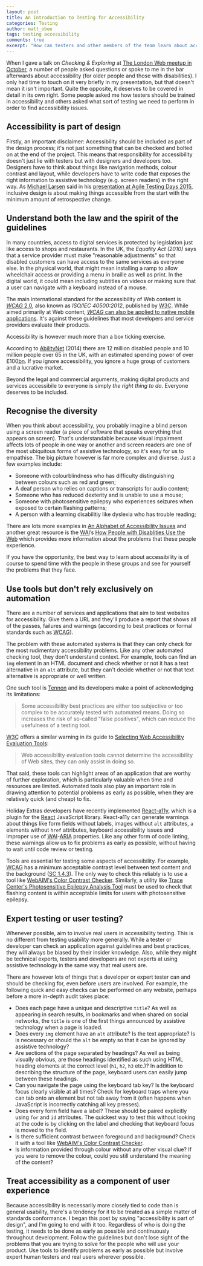 ```yaml
---
layout: post
title: An Introduction to Testing for Accessibility
categories: Testing
author: matt_obee
tags: testing accessibility
comments: true
excerpt: "How can testers and other members of the team learn about accessibility? How can we design inclusive experiences and test for accessibility barriers?"
---
```


When I gave a talk on <cite>Checking & Exploring</cite> at [The London Web meetup in October](http://www.meetup.com/londonweb/events/214733702/), a number of people asked questions or spoke to me in the bar afterwards about accessibility (for older people and those with disabilities). I only had time to touch on it very briefly in my presentation, but that doesn't mean it isn't important. Quite the opposite, it deserves to be covered in detail in its own right. Some people asked me how testers should be trained in accessibility and others asked what sort of testing we need to perform in order to find accessibility issues.

## Accessibility is part of design

Firstly, an important disclaimer: Accessibility should be included as part of the design process; it's not just something that can be checked and bolted on at the end of the project. This means that responsibility for accessibility doesn't just lie with testers but with designers and developers too. Designers have to think about things like navigation methods, colour contrast and layout, while developers have to write code that exposes the right information to assistive technology (e.g. screen readers) in the right way. As [Michael Larsen](https://twitter.com/mkltesthead) said in his [presentation at Agile Testing Days 2015](http://www.agiletestingdays.com/session/making-a-web-for-everyone/), inclusive design is about making things accessible from the start with the minimum amount of retrospective change.

## Understand both the law and the spirit of the guidelines

In many countries, access to digital services is protected by legislation just like access to shops and restaurants. In the UK, the <cite>Equality Act (2010)</cite> says that a service provider must make "reasonable adjustments" so that disabled customers can have access to the same services as everyone else. In the physical world, that might mean installing a ramp to allow wheelchair access or providing a menu in braille as well as print. In the digital world, it could mean including subtitles on videos or making sure that a user can navigate with a keyboard instead of a mouse.

The main international standard for the accessibility of Web content is [<cite><abbr title="Web Content Accessibility Guidelines">WCAG</abbr></cite> 2.0](http://www.w3.org/TR/WCAG20/), also known as <cite>ISO/IEC 40500:2012</cite>, published by <abbr title="World Wide Web Consortium">W3C</abbr>. While aimed primarily at Web content, [<cite><abbr title="Web Content Accessibility Guidelines">WCAG</abbr></cite> can also be applied to native mobile applications](http://www.w3.org/TR/mobile-accessibility-mapping/). It's against these guidelines that most developers and service providers evaluate their products.

Accessibility is however much more than a box ticking exercise.

According to [AbilityNet](https://www.abilitynet.org.uk/advice-information/enation/travel-and-tourism-summer-july-2014) (2014) there are 12 million disabled people and 10 million people over 65 in the UK, with an estimated spending power of over £100<abbr title="billion">bn</abbr>. If you ignore accessibility, you ignore a huge group of customers and a lucrative market.

Beyond the legal and commercial arguments, making digital products and services accessibile to everyone is simply _the right thing to do_. Everyone deserves to be included.

## Recognise the diversity

When you think about accessibility, you probably imagine a blind person using a screen reader (a piece of software that speaks everything that appears on screen). That's understandable because visual impairment affects lots of people in one way or another and screen readers are one of the most ubiquitous forms of assistive technology, so it's easy for us to empathise. The big picture however is far more complex and diverse. Just a few examples include:

* Someone with colourblindness who has difficulty distinguishing between colours such as red and green;
* A deaf person who relies on captions or transcripts for audio content;
* Someone who has reduced dexterity and is unable to use a mouse;
* Someone with photosensitive epilepsy who experiences seizures when exposed to certain flashing patterns;
* A person with a learning disabilitiy like dyslexia who has trouble reading;

There are lots more examples in [An Alphabet of Accessibility Issues](https://the-pastry-box-project.net/anne-gibson/2014-july-31) and another great resource is the <abbr title="Web Accessibility Initiative">WAI</abbr>’s [How People with Disablities Use the Web](http://www.w3.org/WAI/intro/people-use-web/Overview.html) which provides more information about the problems that these people experience.

If you have the opportunity, the best way to learn about accessibility is of course to spend time with the people in these groups and see for yourself the problems that they face.

## Use tools but don't rely exclusively on automation

There are a number of services and applications that aim to test websites for accessibility. Give them a URL and they'll produce a report that shows all of the passes, failures and warnings (according to best practices or formal standards such as <abbr title="Web Content Accessibility Guidelines">WCAG</abbr>).

The problem with these automated systems is that they can only check for the most rudimentary accessibility problems. Like any other automated checking tool, they don't understand context. For example, tools can find an `img` element in an HTML document and check whether or not it has a text alternative in an `alt` attribute, but they can't decide whether or not that text alternative is appropriate or well written.

One such tool is [Tennon](http://www.tenon.io/documentation/what-tenon-tests.php) and its developers make a point of acknowledging its limitations:

> Some accessibility best practices are either too subjective or too complex to be accurately tested with automated means. Doing so increases the risk of so-called "false positives", which can reduce the usefulness of a testing tool.

<abbr title="World Wide Web Consortium">W3C</abbr> offers a similar warning in its guide to [Selecting Web Accessibility Evaluation Tools](http://www.w3.org/WAI/eval/selectingtools.html):

> Web accessibility evaluation tools cannot determine the accessibility of Web sites, they can only assist in doing so.

That said, these tools can highlight areas of an application that are worthy of further exploration, which is particularly valuable when time and resources are limited. Automated tools also play an important role in drawing attention to potential problems as early as possible, when they are relatively quick (and cheap) to fix.

Holiday Extras developers have recently implemented [React-a11y](https://github.com/rackt/react-a11y), which is a plugin for the [React](https://facebook.github.io/react/) JavaScript library. React-a11y can generate warnings about things like form fields without labels, images without `alt` attributes, `a` elements without `href` attributes, keyboard accessibility issues and improper use of <abbr title="Web Accessibility Initiative">WAI</abbr>-<abbr title="Accessible Rich Internet Applications">ARIA</abbr> properties. Like any other form of code linting, these warnings allow us to fix problems as early as possible, without having to wait until code review or testing.

Tools are essential for testing some aspects of accessibility. For example, <abbr title="Web Content Accessibility Guidelines">WCAG</abbr> has a minimum acceptable contrast level between text content and the background ([SC 1.4.3](http://www.w3.org/TR/UNDERSTANDING-WCAG20/visual-audio-contrast-contrast.html)). The only way to check this reliably is to use a tool like [WebAIM's Color Contrast Checker](http://webaim.org/resources/contrastchecker/). Similarly, a utility like [Trace Center's Photosensitive Epilepsy Analysis Tool](http://trace.wisc.edu/peat/) must be used to check that flashing content is within acceptable limits for users with photosensitive epilepsy.

## Expert testing or user testing?

Whenever possible, aim to involve real users in accessibility testing. This is no different from testing usability more generally. While a tester or developer can check an application against guidelines and best practices, they will always be biased by their insider knowledge. Also, while they might be technical experts, testers and developers are not experts at using assistive technology in the same way that real users are.

There are however lots of things that a developer or expert tester can and should be checking for, even before users are involved. For example, the following quick and easy checks can be performed on any website, perhaps before a more in-depth audit takes place:

* Does each page have a unique and descriptive `title`? As well as appearing in search results, in bookmarks and when shared on social networks, the `title` is one of the first things announced by assistive technology when a page is loaded.
* Does every `img` element have an `alt` attribute? Is the text appropriate? Is is necessary or should the `alt` be empty so that it can be ignored by assistive technology?
* Are sections of the page separated by headings? As well as being visually obvious, are those headings identified as such using HTML heading elements at the correct level (`h1`, `h2`, `h3` etc.)? In addition to describing the structure of the page, keyboard users can easily jump between these headings.
* Can you navigate the page using the keyboard tab key? Is the keyboard focus clearly visible at all times? Check for keyboard traps where you can tab onto an element but not tab away from it (often happens when JavaScript is incorrectly catching all key presses).
* Does every form field have a label? These should be paired explicitly using `for` and `id` attributes. The quickest way to test this without looking at the code is by clicking on the label and checking that keyboard focus is moved to the field.
* Is there sufficient contrast between foreground and background? Check it with a tool like [WebAIM's Color Contrast Checker](http://webaim.org/resources/contrastchecker/).
* Is information provided through colour without any other visual clue? If you were to remove the colour, could you still understand the meaning of the content?

## Treat accessibility as a component of user experience

Because accessibility is necessarily more closely tied to code than is general usability, there's a tendency for it to be treated as a simple matter of standards conformance. I began this post by saying "accessibility is part of design", and I'm going to end with it too. Regardless of who is doing the testing, it needs to be done as early as possible and continuously throughout development. Follow the guidelines but don't lose sight of the problems that you are trying to solve for the people who will use your product. Use tools to identify problems as early as possible but involve expert human testers and real users wherever possible.